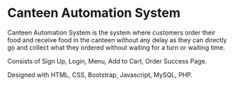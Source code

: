 # Canteen Automation System
<p> Canteen Automation System is the system where customers order their food and receive food in the canteen without any delay as they can directly go and collect what they ordered without waiting for a turn or waiting time.

Consists of Sign Up, Login, Menu, Add to Cart, Order Success Page.

Designed with HTML, CSS, Bootstrap, Javascript, MySQL, PHP. </p>
